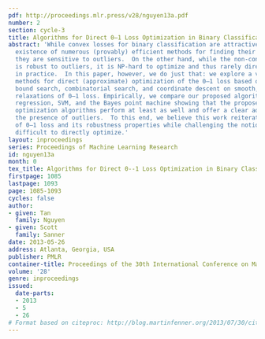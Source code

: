 ```yaml
---
pdf: http://proceedings.mlr.press/v28/nguyen13a.pdf
number: 2
section: cycle-3
title: Algorithms for Direct 0–1 Loss Optimization in Binary Classification
abstract: 'While convex losses for binary classification are attractive due to the
  existence of numerous (provably) efficient methods for finding their global optima,
  they are sensitive to outliers.  On the other hand, while the non-convex 0–1 loss
  is robust to outliers, it is NP-hard to optimize and thus rarely directly optimized
  in practice.  In this paper, however, we do just that: we explore a variety of practical
  methods for direct (approximate) optimization of the 0–1 loss based on branch and
  bound search, combinatorial search, and coordinate descent on smooth, differentiable
  relaxations of 0–1 loss. Empirically, we compare our proposed algorithms to logistic
  regression, SVM, and the Bayes point machine showing that the proposed 0–1 loss
  optimization algorithms perform at least as well and offer a clear advantage in
  the presence of outliers.  To this end, we believe this work reiterates the importance
  of 0–1 loss and its robustness properties while challenging the notion that it is
  difficult to directly optimize.'
layout: inproceedings
series: Proceedings of Machine Learning Research
id: nguyen13a
month: 0
tex_title: Algorithms for Direct 0--1 Loss Optimization in Binary Classification
firstpage: 1085
lastpage: 1093
page: 1085-1093
cycles: false
author:
- given: Tan
  family: Nguyen
- given: Scott
  family: Sanner
date: 2013-05-26
address: Atlanta, Georgia, USA
publisher: PMLR
container-title: Proceedings of the 30th International Conference on Machine Learning
volume: '28'
genre: inproceedings
issued:
  date-parts:
  - 2013
  - 5
  - 26
# Format based on citeproc: http://blog.martinfenner.org/2013/07/30/citeproc-yaml-for-bibliographies/
---
```

